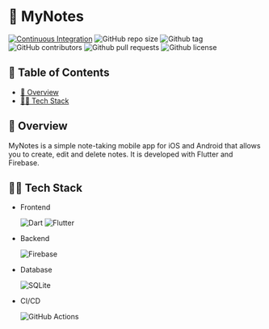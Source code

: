 # 📝 MyNotes

[![Continuous Integration](https://github.com/Axeloooo/MyNotes/actions/workflows/ci.yml/badge.svg)](https://github.com/Axeloooo/MyNotes/actions/workflows/ci.yml)
![GitHub repo size](https://img.shields.io/github/repo-size/Axeloooo/mynotes?logo=github&color=blue)
![Github tag](https://img.shields.io/github/v/tag/Axeloooo/mynotes?logo=github&color=red)
![GitHub contributors](https://img.shields.io/github/contributors/Axeloooo/mynotes?logo=github&color=yellow)
![Github pull requests](https://img.shields.io/github/issues-pr/Axeloooo/mynotes?logo=github)
![Github license](https://img.shields.io/github/license/Axeloooo/mynotes?logo=github&color=orange)

## 📖 Table of Contents

- [🔎 Overview](#-overview)
- [👨‍💻 Tech Stack](#-tech-stack)

## 🔎 Overview

MyNotes is a simple note-taking mobile app for iOS and Android that allows you to create, edit and delete notes. It is developed with Flutter and Firebase.

## 👨‍💻 Tech Stack

- Frontend

  ![Dart](https://img.shields.io/badge/Dart-0175C2.svg?style=for-the-badge&logo=Dart&logoColor=white)
  ![Flutter](https://img.shields.io/badge/Flutter-02569B.svg?style=for-the-badge&logo=Flutter&logoColor=white)

- Backend

  ![Firebase](https://img.shields.io/badge/Firebase-FFCA28.svg?style=for-the-badge&logo=Firebase&logoColor=black)

- Database

  ![SQLite](https://img.shields.io/badge/SQLite-003B57.svg?style=for-the-badge&logo=SQLite&logoColor=white)

- CI/CD

  ![GitHub Actions](https://img.shields.io/badge/GitHub_Actions-2088FF.svg?style=for-the-badge&logo=GitHub-Actions&logoColor=white)
